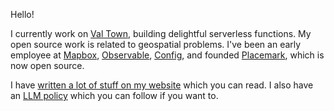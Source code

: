 Hello!

I currently work on [Val Town](https://www.val.town/), building delightful serverless functions.
My open source work is related to geospatial problems. I've been an early employee
at [Mapbox](https://www.mapbox.com/), [Observable](https://observablehq.com/),
[Config](https://config.com/), and founded [Placemark](https://github.com/placemark/placemark),
which is now open source.

I have [written a lot of stuff on my website](https://macwright.com/) which you can read.
I also have an [LLM policy](https://github.com/tmcw/tmcw/blob/main/LLM_POLICY.md) which you
can follow if you want to.
